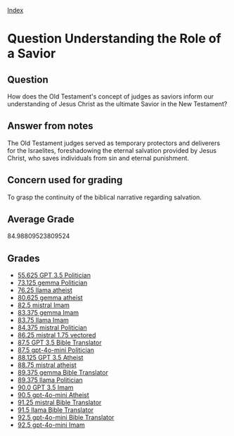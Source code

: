 
[Index](../../index.md)
# Question Understanding the Role of a Savior
## Question
How does the Old Testament's concept of judges as saviors inform our understanding of Jesus Christ as the ultimate Savior in the New Testament?

## Answer from notes
The Old Testament judges served as temporary protectors and deliverers for the Israelites, foreshadowing the eternal salvation provided by Jesus Christ, who saves individuals from sin and eternal punishment.

## Concern used for grading
To grasp the continuity of the biblical narrative regarding salvation.

## Average Grade
84.98809523809524

## Grades
 * [55.625 GPT 3.5 Politician](../answers/GPT_3.5_Politician/Understanding_the_Role_of_a_Savior.md)
 * [73.125 gemma Politician](../answers/gemma_Politician/Understanding_the_Role_of_a_Savior.md)
 * [76.25 llama atheist](../answers/llama_atheist/Understanding_the_Role_of_a_Savior.md)
 * [80.625 gemma atheist](../answers/gemma_atheist/Understanding_the_Role_of_a_Savior.md)
 * [82.5 mistral Imam](../answers/mistral_Imam/Understanding_the_Role_of_a_Savior.md)
 * [83.375 gemma Imam](../answers/gemma_Imam/Understanding_the_Role_of_a_Savior.md)
 * [83.75 llama Imam](../answers/llama_Imam/Understanding_the_Role_of_a_Savior.md)
 * [84.375 mistral Politician](../answers/mistral_Politician/Understanding_the_Role_of_a_Savior.md)
 * [86.25 mistral 1.75 vectored](../answers/mistral_1.75_vectored/Understanding_the_Role_of_a_Savior.md)
 * [87.5 GPT 3.5 Bible Translator](../answers/GPT_3.5_Bible_Translator/Understanding_the_Role_of_a_Savior.md)
 * [87.5 gpt-4o-mini Politician](../answers/gpt-4o-mini_Politician/Understanding_the_Role_of_a_Savior.md)
 * [88.125 GPT 3.5 Atheist](../answers/GPT_3.5_Atheist/Understanding_the_Role_of_a_Savior.md)
 * [88.75 mistral atheist](../answers/mistral_atheist/Understanding_the_Role_of_a_Savior.md)
 * [89.375 gemma Bible Translator](../answers/gemma_Bible_Translator/Understanding_the_Role_of_a_Savior.md)
 * [89.375 llama Politician](../answers/llama_Politician/Understanding_the_Role_of_a_Savior.md)
 * [90.0 GPT 3.5 Imam](../answers/GPT_3.5_Imam/Understanding_the_Role_of_a_Savior.md)
 * [90.5 gpt-4o-mini Atheist](../answers/gpt-4o-mini_Atheist/Understanding_the_Role_of_a_Savior.md)
 * [91.25 mistral Bible Translator](../answers/mistral_Bible_Translator/Understanding_the_Role_of_a_Savior.md)
 * [91.5 llama Bible Translator](../answers/llama_Bible_Translator/Understanding_the_Role_of_a_Savior.md)
 * [92.5 gpt-4o-mini Bible Translator](../answers/gpt-4o-mini_Bible_Translator/Understanding_the_Role_of_a_Savior.md)
 * [92.5 gpt-4o-mini Imam](../answers/gpt-4o-mini_Imam/Understanding_the_Role_of_a_Savior.md)
